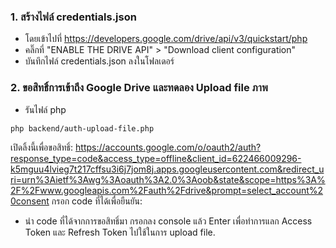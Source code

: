 
### 1. สร้างไฟล์ credentials.json 
- โดยเข้าไปที่ https://developers.google.com/drive/api/v3/quickstart/php
- คลิ๊กที่ "ENABLE THE DRIVE API" > "Download client configuration" 
- บันทึกไฟล์ credentials.json ลงในโฟลเดอร์

### 2. ขอสิทธิ์การเข้าถึง Google Drive และทดลอง Upload file ภาพ
- รันไฟล์ php  
```
php backend/auth-upload-file.php 
```
เปิดลิ้งนี้เพื่อขอสิทธิ์:
https://accounts.google.com/o/oauth2/auth?response_type=code&access_type=offline&client_id=622466009296-k5mguu4lvieg7t217cffsu3i6j7jom8j.apps.googleusercontent.com&redirect_uri=urn%3Aietf%3Awg%3Aoauth%3A2.0%3Aoob&state&scope=https%3A%2F%2Fwww.googleapis.com%2Fauth%2Fdrive&prompt=select_account%20consent
กรอก code ที่ได้เพื่อยืนยัน: 


- นำ code ที่ได้จากการขอสิทธิ์มา กรอกลง console แล้ว Enter เพื่อทำการแลก Access Token และ Refresh Token ไปใช้ในการ upload file.
